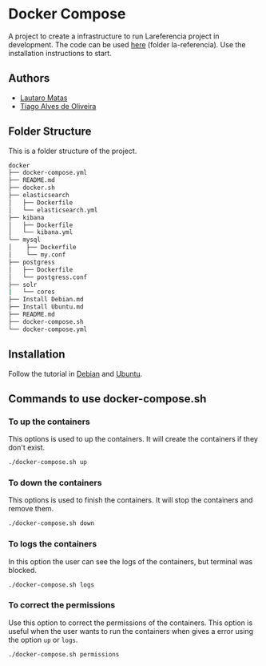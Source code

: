 # Docker Compose

A project to create a infrastructure to run Lareferencia project in development. The code can be used [here](https://github.com/lareferencia/lareferencia-docker/tree/main/lareferencia) (folder la-referencia). Use the installation instructions to start.

## Authors

* [Lautaro Matas](https://www.github.com/lmatas)
* [Tiago Alves de Oliveira](https://www.github.com/tiagofga)

## Folder Structure

This is a folder structure of the project.

```bash
docker
├── docker-compose.yml
├── README.md
├── docker.sh
├── elasticsearch
│   ├── Dockerfile
│   └── elasticsearch.yml
├── kibana
│   ├── Dockerfile
│   └── kibana.yml
└── mysql
│    ├── Dockerfile
│    └── my.conf
├── postgress
│   ├── Dockerfile
│   └── postgress.conf
├── solr
|   └── cores
├── Install Debian.md
├── Install Ubuntu.md
├── README.md
├── docker-compose.sh
└── docker-compose.yml
```


## Installation

Follow the tutorial in [Debian](https://github.com/lareferencia/lareferencia-docker/blob/main/lareferencia/Install%20Debian.md) and [Ubuntu](https://github.com/lareferencia/lareferencia-docker/blob/main/lareferencia/Install%20Ubuntu.md).

## Commands to use docker-compose.sh

### To up the containers

This options is used to up the containers. It will create the containers if they don't exist.

```bash
./docker-compose.sh up
```

### To down the containers

This options is used to finish the containers. It will stop the containers and remove them.

```bash
./docker-compose.sh down
```

### To logs the containers

In this option the user can see the logs of the containers, but terminal was blocked.

```bash
./docker-compose.sh logs
```

### To correct the permissions

Use this option to correct the permissions of the containers. This option is useful when the user wants to run the containers when gives a error using the option `up` or `logs`.

```bash
./docker-compose.sh permissions
```
